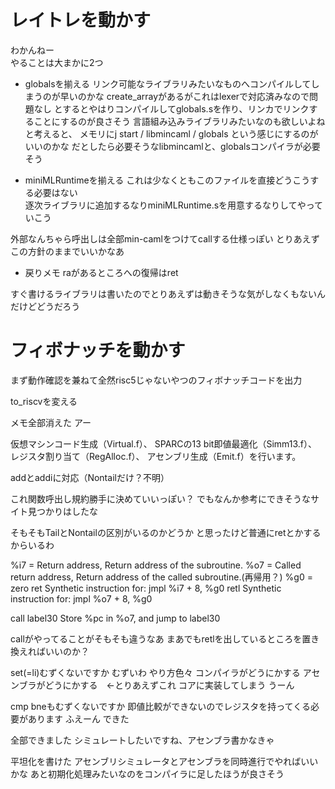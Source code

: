 # レイトレを動かす
わかんねー  
やることは大まかに2つ  

* globalsを揃える
リンク可能なライブラリみたいなものへコンパイルしてしまうのが早いのかな
create_arrayがあるがこれはlexerで対応済みなので問題なし
とするとやはりコンパイルしてglobals.sを作り、リンカでリンクすることにするのが良さそう
言語組み込みライブラリみたいなのも欲しいよねと考えると、
メモリにj start / libmincaml / globals という感じにするのがいいのかな
だとしたら必要そうなlibmincamlと、globalsコンパイラが必要そう

* miniMLRuntimeを揃える
これは少なくともこのファイルを直接どうこうする必要はない  
逐次ライブラリに追加するなりminiMLRuntime.sを用意するなりしてやっていこう

外部なんちゃら呼出しは全部min-camlをつけてcallする仕様っぽい
とりあえずこの方針のままでいいかなあ  

* 戻りメモ
raがあるところへの復帰はret

すぐ書けるライブラリは書いたのでとりあえずは動きそうな気がしなくもないんだけどどうだろう

# フィボナッチを動かす
まず動作確認を兼ねて全然risc5じゃないやつのフィボナッチコードを出力

to_riscvを変える

メモ全部消えた
アー

仮想マシンコード生成（Virtual.f）、
SPARCの13 bit即値最適化（Simm13.f）、
レジスタ割り当て（RegAlloc.f）、
アセンブリ生成（Emit.f）を行います。

addとaddiに対応（Nontailだけ？不明）

これ関数呼出し規約勝手に決めていいっぽい？
でもなんか参考にできそうなサイト見つかりはしたな

そもそもTailとNontailの区別がいるのかどうか
と思ったけど普通にretとかするからいるわ

%i7 = Return address, Return address of the subroutine.
%o7 = Called return address, Return address of the called subroutine.(再帰用？)
%g0 = zero
ret Synthetic instruction for: jmpl %i7 + 8, %g0
retl Synthetic instruction for: jmpl %o7 + 8, %g0

call label30 Store %pc in %o7, and jump to label30

callがやってることがそもそも違うなあ
まあでもretlを出しているところを置き換えればいいのか？

set(=li)むずくないですか
むずいわ
やり方色々
コンパイラがどうにかする
アセンブラがどうにかする　←とりあえずこれ
コアに実装してしまう
うーん

cmp bneもむずくないですか
即値比較ができないのでレジスタを持ってくる必要があります
ふえーん
できた

全部できました
シミュレートしたいですね、アセンブラ書かなきゃ

平坦化を書けた
アセンブリシミュレータとアセンブラを同時進行でやればいいかな
あと初期化処理みたいなのをコンパイラに足したほうが良さそう
